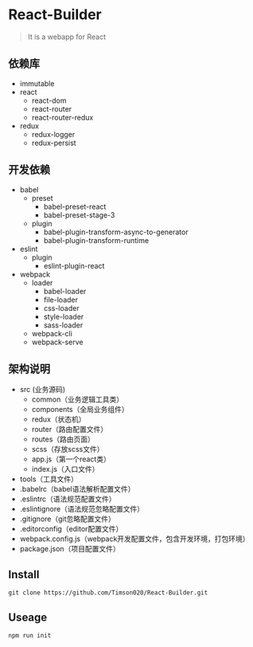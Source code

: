 # React-Builder
>It is a webapp for React

## 依赖库

- immutable
- react
	- react-dom
	- react-router
	- react-router-redux
- redux
	- redux-logger
	- redux-persist

## 开发依赖

- babel
	- preset
		- babel-preset-react
		- babel-preset-stage-3
	- plugin
		- babel-plugin-transform-async-to-generator
		- babel-plugin-transform-runtime
- eslint
	- plugin
		- eslint-plugin-react
- webpack
	- loader
		- babel-loader
		- file-loader
		- css-loader
		- style-loader
		- sass-loader
	- webpack-cli
	- webpack-serve

## 架构说明

- src (业务源码)
	- common（业务逻辑工具类）
	- components（全局业务组件）
	- redux（状态机）
	- router（路由配置文件）
	- routes（路由页面）
	- scss（存放scss文件）
	- app.js（第一个react类）
	- index.js（入口文件）
- tools（工具文件）
- .babelrc（babel语法解析配置文件）
- .eslintrc（语法规范配置文件）
- .eslintignore（语法规范忽略配置文件）
- .gitignore（git忽略配置文件）
- .editorconfig（editor配置文件）
- webpack.config.js（webpack开发配置文件，包含开发环境，打包环境）
- package.json（项目配置文件）

## Install

```
git clone https://github.com/Timson020/React-Builder.git
```

## Useage

```
npm run init
```
